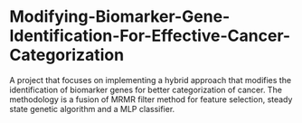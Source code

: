 # Modifying-Biomarker-Gene-Identification-For-Effective-Cancer-Categorization
A project that focuses on implementing a hybrid approach that modifies the identification of biomarker genes for better categorization of cancer. The methodology is a fusion of MRMR filter method for feature selection, steady state genetic algorithm and a MLP classifier.
